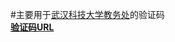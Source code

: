 #主要用于[武汉科技大学教务处](http://jwxt.wust.edu.cn/whkjdx/)的验证码  
**[验证码URL](http://jwxt.wust.edu.cn/whkjdx/verifycode.servlet?0.12337475696465894)**

